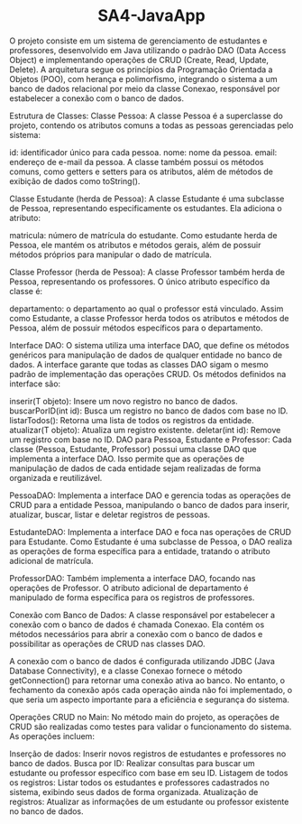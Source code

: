 <h1 align="center"> SA4-JavaApp </h1>



O projeto consiste em um sistema de gerenciamento de estudantes e professores, desenvolvido em Java utilizando o padrão DAO (Data Access Object) e implementando operações de CRUD (Create, Read, Update, Delete). A arquitetura segue os princípios da Programação Orientada a Objetos (POO), com herança e polimorfismo, integrando o sistema a um banco de dados relacional por meio da classe Conexao, responsável por estabelecer a conexão com o banco de dados.

Estrutura de Classes:
Classe Pessoa: A classe Pessoa é a superclasse do projeto, contendo os atributos comuns a todas as pessoas gerenciadas pelo sistema:

id: identificador único para cada pessoa.
nome: nome da pessoa.
email: endereço de e-mail da pessoa.
A classe também possui os métodos comuns, como getters e setters para os atributos, além de métodos de exibição de dados como toString().

Classe Estudante (herda de Pessoa): A classe Estudante é uma subclasse de Pessoa, representando especificamente os estudantes. Ela adiciona o atributo:

matricula: número de matrícula do estudante.
Como estudante herda de Pessoa, ele mantém os atributos e métodos gerais, além de possuir métodos próprios para manipular o dado de matrícula.

Classe Professor (herda de Pessoa): A classe Professor também herda de Pessoa, representando os professores. O único atributo específico da classe é:

departamento: o departamento ao qual o professor está vinculado.
Assim como Estudante, a classe Professor herda todos os atributos e métodos de Pessoa, além de possuir métodos específicos para o departamento.

Interface DAO:
O sistema utiliza uma interface DAO<T>, que define os métodos genéricos para manipulação de dados de qualquer entidade no banco de dados. A interface garante que todas as classes DAO sigam o mesmo padrão de implementação das operações CRUD. Os métodos definidos na interface são:

inserir(T objeto): Insere um novo registro no banco de dados.
buscarPorID(int id): Busca um registro no banco de dados com base no ID.
listarTodos(): Retorna uma lista de todos os registros da entidade.
atualizar(T objeto): Atualiza um registro existente.
deletar(int id): Remove um registro com base no ID.
DAO para Pessoa, Estudante e Professor:
Cada classe (Pessoa, Estudante, Professor) possui uma classe DAO que implementa a interface DAO. Isso permite que as operações de manipulação de dados de cada entidade sejam realizadas de forma organizada e reutilizável.

PessoaDAO: Implementa a interface DAO e gerencia todas as operações de CRUD para a entidade Pessoa, manipulando o banco de dados para inserir, atualizar, buscar, listar e deletar registros de pessoas.

EstudanteDAO: Implementa a interface DAO e foca nas operações de CRUD para Estudante. Como Estudante é uma subclasse de Pessoa, o DAO realiza as operações de forma específica para a entidade, tratando o atributo adicional de matrícula.

ProfessorDAO: Também implementa a interface DAO, focando nas operações de Professor. O atributo adicional de departamento é manipulado de forma específica para os registros de professores.

Conexão com Banco de Dados:
A classe responsável por estabelecer a conexão com o banco de dados é chamada Conexao. Ela contém os métodos necessários para abrir a conexão com o banco de dados e possibilitar as operações de CRUD nas classes DAO.

A conexão com o banco de dados é configurada utilizando JDBC (Java Database Connectivity), e a classe Conexao fornece o método getConnection() para retornar uma conexão ativa ao banco. No entanto, o fechamento da conexão após cada operação ainda não foi implementado, o que seria um aspecto importante para a eficiência e segurança do sistema.

Operações CRUD no Main:
No método main do projeto, as operações de CRUD são realizadas como testes para validar o funcionamento do sistema. As operações incluem:

Inserção de dados: Inserir novos registros de estudantes e professores no banco de dados.
Busca por ID: Realizar consultas para buscar um estudante ou professor específico com base em seu ID.
Listagem de todos os registros: Listar todos os estudantes e professores cadastrados no sistema, exibindo seus dados de forma organizada.
Atualização de registros: Atualizar as informações de um estudante ou professor existente no banco de dados.
